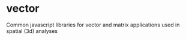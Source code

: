 # vector
Common javascript libraries for vector and matrix applications used in spatial (3d) analyses
